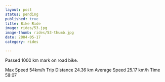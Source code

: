 ```yaml
---
layout: post
status: pending
published: true
title: Bike Ride
image: rides/53.jpg
image-thumb: rides/53-thumb.jpg
date: 2004-05-17
category: rides

---
```


Passed 1000 km mark on road bike.

Max Speed 54km/h
Trip Distance 24.36 km
Average Speed 25.17 km/h
Time 58:07
